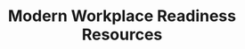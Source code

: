 ---
layout: sectionlist
title: Modern Workplace Readiness Resources
permalink: /modern-workplace/
showbreadcrumb: false
includesection:
- modern workplace
---